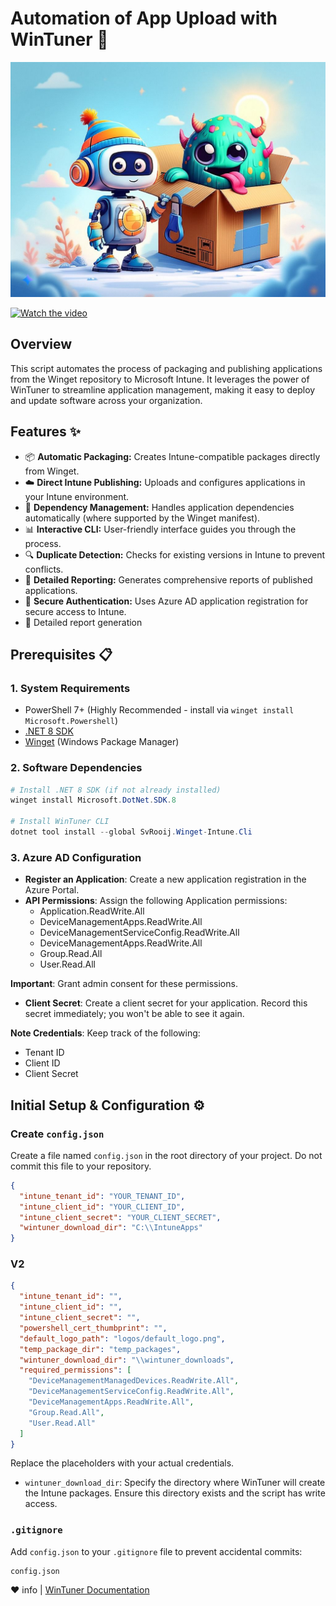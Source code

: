 # Automation of App Upload with WinTuner 🚀

![Intune Application Publisher](https://github.com/Ayoub-Sekoum/automattuner/blob/main/foto.jpg)

[![Watch the video](https://img.youtube.com/vi/JpIa12gXjiw/0.jpg)](https://youtu.be/JpIa12gXjiw)

## Overview

This script automates the process of packaging and publishing applications from the Winget repository to Microsoft Intune. It leverages the power of WinTuner to streamline application management, making it easy to deploy and update software across your organization.

## Features ✨

- 📦 **Automatic Packaging:** Creates Intune-compatible packages directly from Winget.
- ☁️ **Direct Intune Publishing:** Uploads and configures applications in your Intune environment.
- 🔄 **Dependency Management:** Handles application dependencies automatically (where supported by the Winget manifest).
- 📊 **Interactive CLI:** User-friendly interface guides you through the process.
- 🔍 **Duplicate Detection:** Checks for existing versions in Intune to prevent conflicts.
- 📄 **Detailed Reporting:** Generates comprehensive reports of published applications.
- 🔐 **Secure Authentication:** Uses Azure AD application registration for secure access to Intune.
- 📄 Detailed report generation

## Prerequisites 📋

### 1. System Requirements

- PowerShell 7+ (Highly Recommended - install via `winget install Microsoft.Powershell`)
- [.NET 8 SDK](https://dotnet.microsoft.com/download/dotnet/8.0)
- [Winget](https://learn.microsoft.com/en-us/windows/package-manager/winget/) (Windows Package Manager)

### 2. Software Dependencies

```powershell
# Install .NET 8 SDK (if not already installed)
winget install Microsoft.DotNet.SDK.8

# Install WinTuner CLI
dotnet tool install --global SvRooij.Winget-Intune.Cli
```

### 3. Azure AD Configuration

- **Register an Application**: Create a new application registration in the Azure Portal.
- **API Permissions**: Assign the following Application permissions:
  - Application.ReadWrite.All
  - DeviceManagementApps.ReadWrite.All
  - DeviceManagementServiceConfig.ReadWrite.All
  - DeviceManagementApps.ReadWrite.All
  - Group.Read.All
  - User.Read.All

**Important**: Grant admin consent for these permissions.

- **Client Secret**: Create a client secret for your application. Record this secret immediately; you won't be able to see it again.

**Note Credentials**: Keep track of the following:

- Tenant ID
- Client ID
- Client Secret

## Initial Setup & Configuration ⚙️

### Create `config.json`

Create a file named `config.json` in the root directory of your project. Do not commit this file to your repository.

```json
{
  "intune_tenant_id": "YOUR_TENANT_ID",
  "intune_client_id": "YOUR_CLIENT_ID",
  "intune_client_secret": "YOUR_CLIENT_SECRET",
  "wintuner_download_dir": "C:\\IntuneApps"
}
```

### V2

```json
{
  "intune_tenant_id": "",
  "intune_client_id": "",
  "intune_client_secret": "",
  "powershell_cert_thumbprint": "",
  "default_logo_path": "logos/default_logo.png",
  "temp_package_dir": "temp_packages",
  "wintuner_download_dir": "\\wintuner_downloads",
  "required_permissions": [
    "DeviceManagementManagedDevices.ReadWrite.All",
    "DeviceManagementServiceConfig.ReadWrite.All",
    "DeviceManagementApps.ReadWrite.All",
    "Group.Read.All",
    "User.Read.All"
  ]
}
```

Replace the placeholders with your actual credentials.

- `wintuner_download_dir`: Specify the directory where WinTuner will create the Intune packages. Ensure this directory exists and the script has write access.

### `.gitignore`

Add `config.json` to your `.gitignore` file to prevent accidental commits:

```
config.json
```

❤️ info  | [WinTuner Documentation](https://wintuner.app) 
